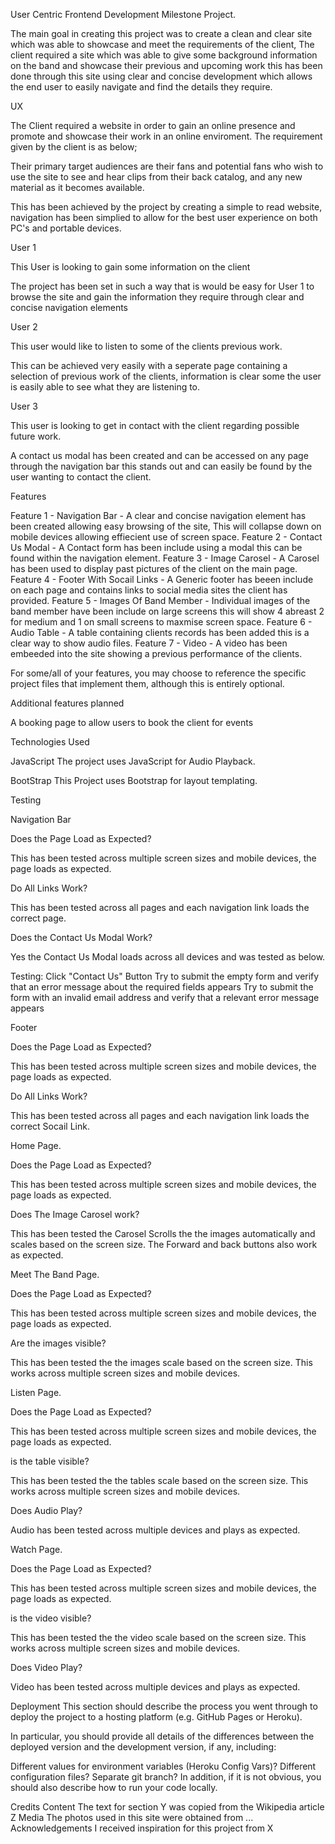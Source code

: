 User Centric Frontend Development Milestone Project.

The main goal in creating this project was to create a clean and clear site which was able to showcase and meet the requirements of the client,
The client required a site which was able to give some background information on the band and showcase their previous and upcoming work this has
been done through this site using clear and concise development which allows the end user to easily navigate and find the details they require.

UX

The Client required a website in order to gain an online presence and promote and showcase their work in an online enviroment.
The requirement given by the client is as below;

Their primary target audiences are their fans and potential fans who wish to use the site to see and hear clips from their back catalog, and any new material as it becomes available.

This has been achieved by the project by creating a simple to read website, navigation has been simplied to allow for the best user experience on both PC's and portable devices.

User 1

This User is looking to gain some information on the client

The project has been set in such a way that is would be easy for User 1 to browse the site and gain the information they require through clear and concise navigation elements

User 2

This user would like to listen to some of the clients previous work.

This can be achieved very easily with a seperate page containing a selection of previous work of the clients, information is clear some the user is easily able to see what they are listening to.

User 3

This user is looking to get in contact with the client regarding possible future work.

A contact us modal has been created and can be accessed on any page through the navigation bar this stands out and can easily be found by the user wanting to contact the client.


Features

Feature 1 - Navigation Bar -  A clear and concise navigation element has been created allowing easy browsing of the site, This will collapse down on mobile devices allowing effiecient use of screen space.
Feature 2 - Contact Us Modal - A Contact form has been include using a modal this can be found within the navigation element.
Feature 3 - Image Carosel - A Carosel has been used to display past pictures of the client on the main page.
Feature 4 - Footer With Socail Links - A Generic footer has beeen include on each page and contains links to social media sites the client has provided.
Feature 5 - Images Of Band Member - Individual images of the band member have been include on large screens this will show 4 abreast 2 for medium and 1 on small screens to maxmise screen space.
Feature 6 - Audio Table - A table containing clients records has been added this is a clear way to show audio files.
Feature 7 - Video - A video has been embeeded into the site showing a previous performance of the clients.

For some/all of your features, you may choose to reference the specific project files that implement them, although this is entirely optional.

Additional features planned

A booking page to allow users to book the client for events 

Technologies Used

JavaScript
The project uses JavaScript for Audio Playback.

BootStrap
This Project uses Bootstrap for layout templating.


Testing



Navigation Bar

Does the Page Load as Expected?

This has been tested across multiple screen sizes and mobile devices, the page loads as expected.

Do All Links Work?

This has been tested across all pages and each navigation link loads the correct page.

Does the Contact Us Modal Work?

Yes the Contact Us Modal loads across all devices and was tested as below.

Testing:
Click "Contact Us" Button
Try to submit the empty form and verify that an error message about the required fields appears
Try to submit the form with an invalid email address and verify that a relevant error message appears


Footer

Does the Page Load as Expected?

This has been tested across multiple screen sizes and mobile devices, the page loads as expected.

Do All Links Work?

This has been tested across all pages and each navigation link loads the correct Socail Link.



Home Page.

Does the Page Load as Expected?

This has been tested across multiple screen sizes and mobile devices, the page loads as expected.

Does The Image Carosel work?

This has been tested the Carosel Scrolls the the images automatically and scales based on the screen size. The Forward and back buttons also work as expected.



Meet The Band Page.

Does the Page Load as Expected?

This has been tested across multiple screen sizes and mobile devices, the page loads as expected.

Are the images visible?

This has been tested the the images scale based on the screen size. This works across multiple screen sizes and mobile devices.



Listen Page.

Does the Page Load as Expected?

This has been tested across multiple screen sizes and mobile devices, the page loads as expected.

is the table visible?

This has been tested the the tables scale based on the screen size. This works across multiple screen sizes and mobile devices.

Does Audio Play?

Audio has been tested across multiple devices and plays as expected.



Watch Page.

Does the Page Load as Expected?

This has been tested across multiple screen sizes and mobile devices, the page loads as expected.

is the video visible?

This has been tested the the video scale based on the screen size. This works across multiple screen sizes and mobile devices.

Does Video Play?

Video has been tested across multiple devices and plays as expected.


Deployment
This section should describe the process you went through to deploy the project to a hosting platform (e.g. GitHub Pages or Heroku).

In particular, you should provide all details of the differences between the deployed version and the development version, if any, including:

Different values for environment variables (Heroku Config Vars)?
Different configuration files?
Separate git branch?
In addition, if it is not obvious, you should also describe how to run your code locally.

Credits
Content
The text for section Y was copied from the Wikipedia article Z
Media
The photos used in this site were obtained from ...
Acknowledgements
I received inspiration for this project from X